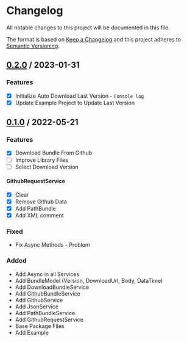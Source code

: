 # Changelog
All notable changes to this project will be documented in this file.

The format is based on [Keep a Changelog](http://keepachangelog.com/en/1.0.0/)
and this project adheres to [Semantic Versioning](http://semver.org/spec/v2.0.0.html).

## [0.2.0] / 2023-01-31
### Features
- [x] Initialize Auto Download Last Version - `Console log`
- [x] Update Example Project to Update Last Version

## [0.1.0] / 2022-05-21
### Features
- [x] Download Bundle From Github
- [ ] Improve Library Files
- [ ] Select Download Version
#### GithubRequestService
- [x] Clear
- [x] Remove Github Data 
- [x] Add PathBundle
- [x] Add XML comment
### Fixed
- Fix Async Methods - Problem
### Added
- Add Async in all Services
- Add BundleModel (Version, DownloadUrl, Body, DataTime)
- Add DownloadBundleService
- Add GithubBundleService
- Add GithubService
- Add JsonService
- Add PathBundleService
- Add GithubRequestService
- Base Package Files
- Add Example

[vNext]: ../../compare/1.0.0...HEAD
[0.2.0]: ../../compare/0.1.0...0.2.0
[0.1.0]: ../../compare/0.1.0
[1.0.0]: ../../compare/1.0.0